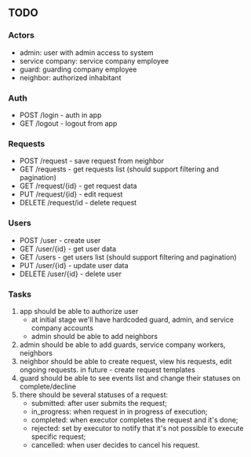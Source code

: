 ## TODO

### Actors
- admin: user with admin access to system
- service company: service company employee
- guard: guarding company employee
- neighbor: authorized inhabitant

### Auth
- POST /login - auth in app
- GET /logout - logout from app

### Requests
- POST /request - save request from neighbor
- GET /requests - get requests list (should support filtering and pagination)
- GET /request/{id} - get request data
- PUT /request/{id} - edit request
- DELETE /request/id - delete request

### Users
- POST /user - create user
- GET /user/{id} - get user data
- GET /users - get users list (should support filtering and pagination)
- PUT /user/{id} - update user data
- DELETE /user/{id} - delete user

### Tasks
1. app should be able to authorize user  
    - at initial stage we'll have hardcoded guard, admin, and service company accounts
    - admin should be able to add neighbors
2. admin should be able to add guards, service company workers, neighbors
3. neighbor should be able to create request, view his requests, edit ongoing requests. in future - create request templates
4. guard should be able to see events list and change their statuses on complete/decline
5. there should be several statuses of a request: 
    - submitted: after user submits the request;
    - in_progress: when request in in progress of execution;
    - completed: when executor completes the request and it's done;
    - rejected: set by executor to notify that it's not possible to execute specific request;
    - cancelled: when user decides to cancel his request. 

